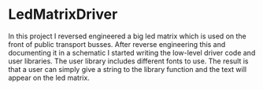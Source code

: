 # LedMatrixDriver

In this project I reversed engineered a big led matrix which is used on the front of public transport busses. After reverse engineering this and documenting it in a schematic I started writing the low-level driver code and user libraries. The user library includes different fonts to use. The result is that a user can simply give a string to the library function and the text will appear on the led matrix. 
